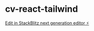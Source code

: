# cv-react-tailwind

[Edit in StackBlitz next generation editor ⚡️](https://stackblitz.com/~/github.com/MegalLink/cv-react-tailwind)